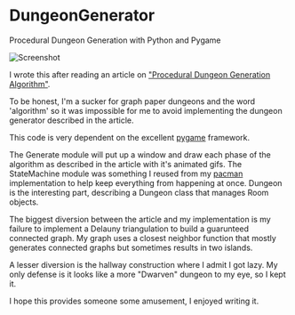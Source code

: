 # DungeonGenerator
Procedural Dungeon Generation with Python and Pygame

![Screenshot](https://raw.githubusercontent.com/JnyJny/DungeonGenerator/master/screenshots/Screen%20Shot%202015-09-15%20at%2015%20Sep%204.21.26%20PM.png)

I wrote this after reading an article on ["Procedural Dungeon Generation Algorithm"](http://gamasutra.com/blogs/AAdonaac/20150903/252889/Procedural_Dungeon_Generation_Algorithm.php).

To be honest, I'm a sucker for graph paper dungeons and the word 'algorithm' so it was impossible for me
to avoid implementing the dungeon generator described in the article.

This code is very dependent on the excellent [pygame](http://pygame.org) framework.

The Generate module will put up a window and draw each phase of the algorithm as described in the
article with it's animated gifs.  The StateMachine module was something I reused from my [pacman](https://github.com/JnyJny/pacman) implementation
to help keep everything from happening at once. Dungeon is the interesting part, describing a Dungeon class that
manages Room objects. 

The biggest diversion between the article and my implementation is my failure to implement a Delauny triangulation
to build a guarunteed connected graph.  My graph uses a closest neighbor function that mostly generates connected
graphs but sometimes results in two islands.

A lesser diversion is the hallway construction where I admit I got lazy.  My only defense is it looks like a more
"Dwarven" dungeon to my eye, so I kept it.

I hope this provides someone some amusement, I enjoyed writing it. 

